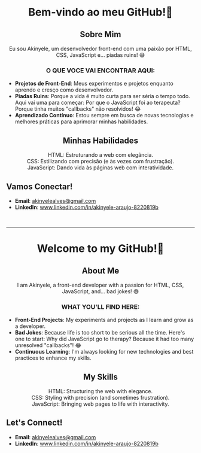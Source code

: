  <h1 align="center">Bem-vindo ao meu GitHub!🎉 </h1> 

<h2 align="center"> Sobre Mim </h2>

<p align="center"> Eu sou Akinyele, um desenvolvedor front-end com uma paixão por HTML, CSS, JavaScript e... piadas ruins! 😅 </p>

<h3 align="center"> O QUE VOCE VAI ENCONTRAR AQUI: </h3>

- **Projetos de Front-End**: Meus experimentos e projetos enquanto aprendo e cresço como desenvolvedor.
- **Piadas Ruins**: Porque a vida é muito curta para ser séria o tempo todo. Aqui vai uma para começar: Por que o JavaScript foi ao terapeuta? Porque tinha muitos "callbacks" não resolvidos! 😂
- **Aprendizado Contínuo**: Estou sempre em busca de novas tecnologias e melhores práticas para aprimorar minhas habilidades.

 <h2 align="center"> Minhas Habilidades </h2>

<p align="center"> HTML: Estruturando a web com elegância. <br>
CSS: Estilizando com precisão (e às vezes com frustração).<br>
JavaScript: Dando vida às páginas web com interatividade. </p>

## Vamos Conectar!

- **Email**: akinyelealves@gmail.com
- **LinkedIn**: www.linkedin.com/in/akinyele-araujo-8220819b
<br>


<hr>
<h1 align="center">Welcome to my GitHub!🎉</h1>

<h2 align="center">About Me</h2>

<p align="center">I am Akinyele, a front-end developer with a passion for HTML, CSS, JavaScript, and... bad jokes! 😅</p>

<h3 align="center">WHAT YOU'LL FIND HERE:</h3>

- **Front-End Projects**: My experiments and projects as I learn and grow as a developer.
- **Bad Jokes**: Because life is too short to be serious all the time. Here's one to start: Why did JavaScript go to therapy? Because it had too many unresolved "callbacks"! 😂
- **Continuous Learning**: I'm always looking for new technologies and best practices to enhance my skills.

<h2 align="center">My Skills</h2>

<p align="center">HTML: Structuring the web with elegance.<br>
CSS: Styling with precision (and sometimes frustration).<br>
JavaScript: Bringing web pages to life with interactivity.</p>

## Let's Connect!

- **Email**: akinyelealves@gmail.com
- **LinkedIn**: www.linkedin.com/in/akinyele-araujo-8220819b



  
  
  
  

